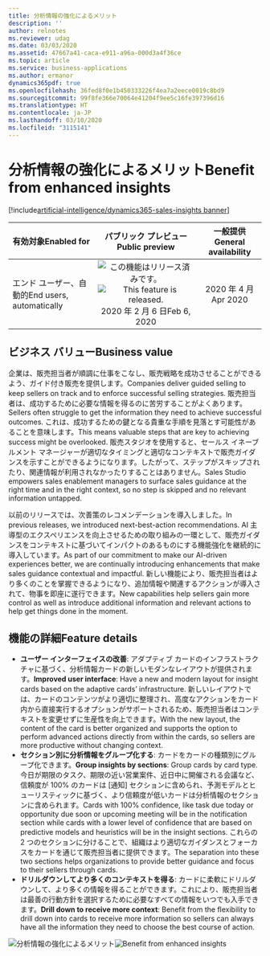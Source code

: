 ```yaml
---
title: 分析情報の強化によるメリット
description: ''
author: relnotes
ms.reviewer: udag
ms.date: 03/03/2020
ms.assetid: 47667a41-caca-e911-a96a-000d3a4f36ce
ms.topic: article
ms.service: business-applications
ms.author: ermanor
dynamics365pdf: true
ms.openlocfilehash: 36fed8f0e1b450333226f4ea7a2eece0019c8bd9
ms.sourcegitcommit: 99f8fe366e70064e41204f9ee5c16fe397396d16
ms.translationtype: HT
ms.contentlocale: ja-JP
ms.lasthandoff: 03/10/2020
ms.locfileid: "3115141"
---
```

# <a name="benefit-from-enhanced-insights"></a><span data-ttu-id="83050-102">分析情報の強化によるメリット</span><span class="sxs-lookup"><span data-stu-id="83050-102">Benefit from enhanced insights</span></span>
[!include[artificial-intelligence/dynamics365-sales-insights banner](../includes/artificial-intelligence/dynamics365-sales-insights.md)]

| <span data-ttu-id="83050-103">有効対象</span><span class="sxs-lookup"><span data-stu-id="83050-103">Enabled for</span></span>    |  <span data-ttu-id="83050-104">パブリック プレビュー</span><span class="sxs-lookup"><span data-stu-id="83050-104">Public preview</span></span> | <span data-ttu-id="83050-105">一般提供</span><span class="sxs-lookup"><span data-stu-id="83050-105">General availability</span></span> | 
| ---------- | :----------: |:----------: |
|<span data-ttu-id="83050-106">エンド ユーザー、自動的</span><span class="sxs-lookup"><span data-stu-id="83050-106">End users, automatically</span></span>|<span data-ttu-id="83050-107">![この機能はリリース済みです。](/dynamics365-release-plan/media/green-checkmark.png "この機能はリリース済みです。")</span><span class="sxs-lookup"><span data-stu-id="83050-107">![This feature is released.](/dynamics365-release-plan/media/green-checkmark.png "This feature is released.")</span></span> <span data-ttu-id="83050-108">2020 年 2 月 6 日</span><span class="sxs-lookup"><span data-stu-id="83050-108">Feb 6, 2020</span></span>| <span data-ttu-id="83050-109">2020 年 4 月</span><span class="sxs-lookup"><span data-stu-id="83050-109">Apr 2020</span></span>|


## <a name="business-value"></a><span data-ttu-id="83050-110">ビジネス バリュー</span><span class="sxs-lookup"><span data-stu-id="83050-110">Business value</span></span>
<!-- bv start -->
<span data-ttu-id="83050-111">企業は、販売担当者が順調に仕事をこなし、販売戦略を成功させることができるよう、ガイド付き販売を提供します。</span><span class="sxs-lookup"><span data-stu-id="83050-111">Companies deliver guided selling to keep sellers on track and to enforce successful selling strategies.</span></span> <span data-ttu-id="83050-112">販売担当者は、成功するために必要な情報を得るのに苦労することがよくあります。</span><span class="sxs-lookup"><span data-stu-id="83050-112">Sellers often struggle to get the information they need to achieve successful outcomes.</span></span> <span data-ttu-id="83050-113">これは、成功するための鍵となる貴重な手順を見落とす可能性があることを意味します。</span><span class="sxs-lookup"><span data-stu-id="83050-113">This means valuable steps that are key to achieving success might be overlooked.</span></span> <span data-ttu-id="83050-114">販売スタジオを使用すると、セールス イネーブルメント マネージャーが適切なタイミングと適切なコンテキストで販売ガイダンスを示すことができるようになります。したがって、ステップがスキップされたり、関連情報が利用されなかったりすることはありません。</span><span class="sxs-lookup"><span data-stu-id="83050-114">Sales Studio empowers sales enablement managers to surface sales guidance at the right time and in the right context, so no step is skipped and no relevant information untapped.</span></span>

<span data-ttu-id="83050-115">以前のリリースでは、次善策のレコメンデーションを導入しました。</span><span class="sxs-lookup"><span data-stu-id="83050-115">In previous releases, we introduced next-best-action recommendations.</span></span> <span data-ttu-id="83050-116">AI 主導型のエクスペリエンスを向上させるための取り組みの一環として、販売ガイダンスをコンテキストに基づいてインパクトのあるものにする機能強化を継続的に導入しています。</span><span class="sxs-lookup"><span data-stu-id="83050-116">As part of our commitment to make our AI-driven experiences better, we are continually introducing enhancements that make sales guidance contextual and impactful.</span></span> <span data-ttu-id="83050-117">新しい機能により、販売担当者はより多くのことを掌握できるようになり、追加情報や関連するアクションが導入されて、物事を即座に遂行できます。</span><span class="sxs-lookup"><span data-stu-id="83050-117">New capabilities help sellers gain more control as well as introduce additional information and relevant actions to help get things done in the moment.</span></span>
<!-- bv end -->



## <a name="feature-details"></a><span data-ttu-id="83050-118">機能の詳細</span><span class="sxs-lookup"><span data-stu-id="83050-118">Feature details</span></span>
<!--feature detail start -->
- <span data-ttu-id="83050-119">**ユーザー インターフェイスの改善**: アダプティブ カードのインフラストラクチャに基づく、分析情報カードの新しいモダンなレイアウトが提供されます。</span><span class="sxs-lookup"><span data-stu-id="83050-119">**Improved user interface**: Have a new and modern layout for insight cards based on the adaptive cards’ infrastructure.</span></span> <span data-ttu-id="83050-120">新しいレイアウトでは、カードのコンテンツがより適切に整理され、高度なアクションをカード内から直接実行するオプションがサポートされるため、販売担当者はコンテキストを変更せずに生産性を向上できます。</span><span class="sxs-lookup"><span data-stu-id="83050-120">With the new layout, the content of the card is better organized and supports the option to perform advanced actions directly from within the cards, so sellers are more productive without changing context.</span></span>
- <span data-ttu-id="83050-121">**セクション別に分析情報をグループ化する**: カードをカードの種類別にグループ化できます。</span><span class="sxs-lookup"><span data-stu-id="83050-121">**Group insights by sections**: Group cards by card type.</span></span> <span data-ttu-id="83050-122">今日が期限のタスク、期限の近い営業案件、近日中に開催される会議など、信頼度が 100% のカードは [通知] セクションに含められ、予測モデルとヒューリスティックに基づく、より信頼度が低いカードは分析情報のセクションに含められます。</span><span class="sxs-lookup"><span data-stu-id="83050-122">Cards with 100% confidence, like task due today or opportunity due soon or upcoming meeting will be in the notification section while cards with a lower level of confidence that are based on predictive models and heuristics will be in the insight sections.</span></span> <span data-ttu-id="83050-123">これらの 2 つのセクションに分けることで、組織はより適切なガイダンスとフォーカスをカードを通じて販売担当者に提供できます。</span><span class="sxs-lookup"><span data-stu-id="83050-123">The separation into these two sections helps organizations to provide better guidance and focus to their sellers through cards.</span></span>
- <span data-ttu-id="83050-124">**ドリルダウンしてより多くのコンテキストを得る**: カードに柔軟にドリルダウンして、より多くの情報を得ることができます。これにより、販売担当者は最善の行動方針を選択するために必要なすべての情報をいつでも入手できます。</span><span class="sxs-lookup"><span data-stu-id="83050-124">**Drill down to receive more context**: Benefit from the flexibility to drill down into cards to receive more information so sellers can always have all the information they need to choose the best course of action.</span></span>
<!--feature detail end -->

<span data-ttu-id="83050-125">![分析情報の強化によるメリット](media/salesinsight_dynamics365assistant_benefitfromenhancedinsights.png "分析情報の強化によるメリット")</span><span class="sxs-lookup"><span data-stu-id="83050-125">![Benefit from enhanced insights](media/salesinsight_dynamics365assistant_benefitfromenhancedinsights.png "Benefit from enhanced insights")</span></span>
<!-- Picture 1 -->








